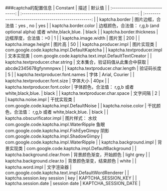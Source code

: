 
###captcha的配置信息
|             Constant             |                             描述                             |                        默认值                         |
| :------------------------------: | :----------------------------------------------------------: | :---------------------------------------------------: |
|          kaptcha.border          |                  图片边框，合法值：yes , no                  |                          yes                          |
|       kaptcha.border.color       | 边框颜色，合法值： r,g,b (and optional alpha) 或者 white,black,blue. |                         black                         |
|     kaptcha.border.thickness     |                     边框厚度，合法值：>0                     |                           1                           |
|       kaptcha.image.width        |                            图片宽                            |                          200                          |
|       kaptcha.image.height       |                            图片高                            |                          50                           |
|      kaptcha.producer.impl       |                          图片实现类                          |      com.google.code.kaptcha.impl.DefaultKaptcha      |
|    kaptcha.textproducer.impl     |                          文本实现类                          | com.google.code.kaptcha.text.impl.DefaultTextCreator  |
| kaptcha.textproducer.char.string |               文本集合，验证码值从此集合中获取               |                 abcde2345678gfynmnpwx                 |
| kaptcha.textproducer.char.length |                          验证码长度                          |                           5                           |
| kaptcha.textproducer.font.names  |                             字体                             |                    Arial, Courier                     |
|  kaptcha.textproducer.font.size  |                           字体大小                           |                         40px                          |
| kaptcha.textproducer.font.color  |       字体颜色，合法值： r,g,b  或者 white,black,blue.       |                         black                         |
| kaptcha.textproducer.char.space  |                           文字间隔                           |                           2                           |
|        kaptcha.noise.impl        |                          干扰实现类                          |       com.google.code.kaptcha.impl.DefaultNoise       |
|       kaptcha.noise.color        |       干扰颜色，合法值： r,g,b 或者 white,black,blue.        |                         black                         |
|   kaptcha.obscurificator.impl    | 图片样式： 水纹com.google.code.kaptcha.impl.WaterRipple 鱼眼com.google.code.kaptcha.impl.FishEyeGimpy 阴影com.google.code.kaptcha.impl.ShadowGimpy |       com.google.code.kaptcha.impl.WaterRipple        |
|     kaptcha.background.impl      |                          背景实现类                          |    com.google.code.kaptcha.impl.DefaultBackground     |
|  kaptcha.background.clear.from   |                    背景颜色渐变，开始颜色                    |                      light grey                       |
|   kaptcha.background.clear.to    |                    背景颜色渐变，结束颜色                    |                         white                         |
|        kaptcha.word.impl         |                          文字渲染器                          | com.google.code.kaptcha.text.impl.DefaultWordRenderer |
|   kaptcha.session.key session    |                             key                              |                  KAPTCHA_SESSION_KEY                  |
|       kaptcha.session.date       |                         session date                         |                 KAPTCHA_SESSION_DATE                  |

